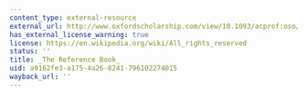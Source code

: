 ```yaml
---
content_type: external-resource
external_url: http://www.oxfordscholarship.com/view/10.1093/acprof:oso/9780199693672.001.0001/acprof-9780199693672?rskey=iwMGXp&result=1
has_external_license_warning: true
license: https://en.wikipedia.org/wiki/All_rights_reserved
status: ''
title: _The Reference Book_
uid: a9162fe3-a175-4a26-8241-796102274015
wayback_url: ''
---
```

